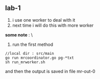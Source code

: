 ## lab-1
1. i use one worker to deal with it
2. next time i will do this with more worker

**some note** : \
1. run the first method
```shell
//local dir : src/main
go run mrcoordinator.go pg-*txt
sh run_mrworker.sh
`````
and then the output is saved in file mr-out-0
